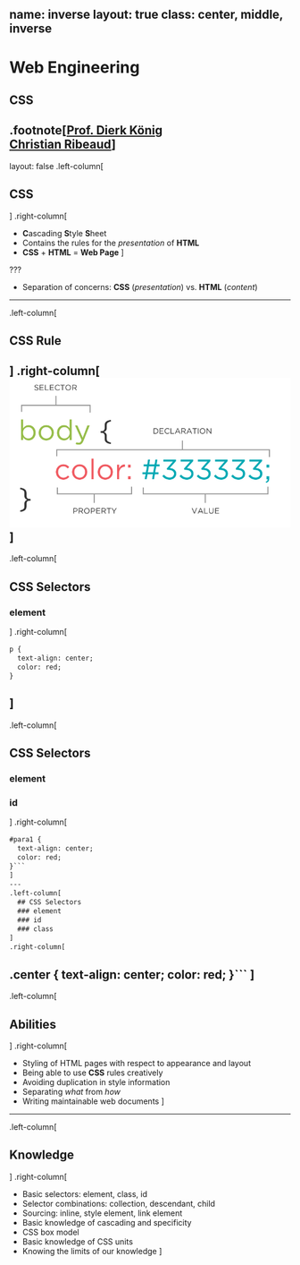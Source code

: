 name: inverse
layout: true
class: center, middle, inverse
---
# Web Engineering
## CSS

.footnote[<a href="mailto:dierk.koenig@fhnw.ch">Prof. Dierk König</a><br /><a href="mailto:christian.ribeaud@fhnw.ch">Christian Ribeaud</a>]
---
layout: false
.left-column[
  ## CSS
]
.right-column[
- **C**ascading **S**tyle **S**heet
- Contains the rules for the _presentation_ of **HTML**
- **CSS** + **HTML** = **Web Page**
]

???
- Separation of concerns: **CSS** (_presentation_) vs. **HTML** (_content_)
---
.left-column[
  ## CSS Rule
]
.right-column[
![fh_css_rule](css_rule.png "CSS Rule")
]
---
.left-column[
  ## CSS Selectors
  ### element
]
.right-column[
```
p {
  text-align: center;
  color: red;
}
```
]
---
.left-column[
  ## CSS Selectors
  ### element
  ### id
]
.right-column[
```
#para1 {
  text-align: center;
  color: red;
}```
]
---
.left-column[
  ## CSS Selectors
  ### element
  ### id
  ### class
]
.right-column[
```
.center {
  text-align: center;
  color: red;
}```
]
---
.left-column[
  ## Abilities
]
.right-column[
- Styling of HTML pages with respect to appearance and layout
- Being able to use **CSS** rules creatively
- Avoiding duplication in style information
- Separating _what_ from _how_
- Writing maintainable web documents
]
---
.left-column[
  ## Knowledge
]
.right-column[
- Basic selectors: element, class, id
- Selector combinations: collection, descendant, child
- Sourcing: inline, style element, link element
- Basic knowledge of cascading and specificity
- CSS box model
- Basic knowledge of CSS units
- Knowing the limits of our knowledge
]

